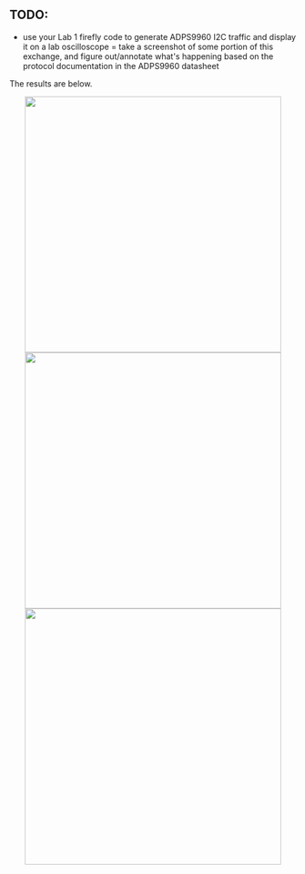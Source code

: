 ## TODO:
- use your Lab 1 firefly code to generate ADPS9960 I2C traffic and display it on a lab oscilloscope
= take a screenshot of some portion of this exchange, and figure out/annotate what's happening based on the protocol documentation in the ADPS9960 datasheet

The results are below.

<div align=center>
<img src="https://github.com/lihzhao14/ese5190_lab2B_part1-10/blob/main/part5/image/1.jpg" width="450">  
</div>

<div align=center>
<img src="https://github.com/lihzhao14/ese5190_lab2B_part1-10/blob/main/part5/image/2.jpg" width="450">  
</div>

<div align=center>
<img src="https://github.com/lihzhao14/ese5190_lab2B_part1-10/blob/main/part5/image/3.jpg" width="450">  
</div>
